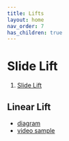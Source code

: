 ```yaml
---
title: Lifts
layout: home
nav_order: 7
has_children: true
---
```


# Slide Lift
1. [Slide Lift](https://www.youtube.com/watch?v=GwvHStrcXWU&list=PLYZlZ-HVwqm4-iTDcZ4YVJ340yVCvwmbU&index=2)

## Linear Lift
- [diagram](https://instructions.online/?id=4063-vex-exp-linear-lift)
- [video sample](https://www.youtube.com/watch?v=hZUbCSGAy-o&list=PLYZlZ-HVwqm4-iTDcZ4YVJ340yVCvwmbU&index=1)

